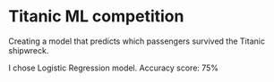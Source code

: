 # Titanic ML competition
Creating a model that predicts which passengers survived the Titanic shipwreck.

I chose Logistic Regression model. Accuracy score: 75% 
